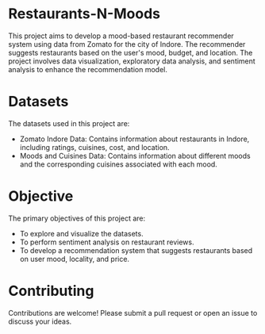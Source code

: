 # Restaurants-N-Moods
This project aims to develop a mood-based restaurant recommender system using data from Zomato for the city of Indore. The recommender suggests restaurants based on the user's mood, budget, and location. The project involves data visualization, exploratory data analysis, and sentiment analysis to enhance the recommendation model.

# Datasets
The datasets used in this project are:

* Zomato Indore Data: Contains information about restaurants in Indore, including ratings, cuisines, cost, and location.
* Moods and Cuisines Data: Contains information about different moods and the corresponding cuisines associated with each mood.
# Objective
The primary objectives of this project are:

* To explore and visualize the datasets.
* To perform sentiment analysis on restaurant reviews.
* To develop a recommendation system that suggests restaurants based on user mood, locality, and price.
# Contributing
Contributions are welcome! Please submit a pull request or open an issue to discuss your ideas.
